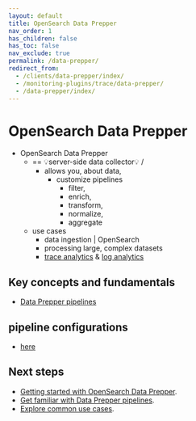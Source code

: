 ```yaml
---
layout: default
title: OpenSearch Data Prepper 
nav_order: 1
has_children: false
has_toc: false
nav_exclude: true
permalink: /data-prepper/
redirect_from: 
  - /clients/data-prepper/index/
  - /monitoring-plugins/trace/data-prepper/
  - /data-prepper/index/
---
```


# OpenSearch Data Prepper

* OpenSearch Data Prepper  
  * == 💡server-side data collector💡 /
    * allows you, about data,
      * customize pipelines
        * filter, 
        * enrich,
        * transform,
        * normalize,
        * aggregate 
  * use cases
    * data ingestion | OpenSearch
    * processing large, complex datasets
    * [trace analytics](common-use-cases/trace-analytics) & [log analytics](common-use-cases/log-analytics.md)

## Key concepts and fundamentals

* [Data Prepper pipelines](pipelines/pipelines) 

## pipeline configurations

* [here](pipelines/pipelines.md#data-prepper-pipelines-configuration)

## Next steps

- [Getting started with OpenSearch Data Prepper]({{site.url}}{{site.baseurl}}/data-prepper/getting-started/).
- [Get familiar with Data Prepper pipelines]({{site.url}}{{site.baseurl}}/data-prepper/pipelines/pipelines/).
- [Explore common use cases]({{site.url}}{{site.baseurl}}/data-prepper/common-use-cases/common-use-cases/). 
